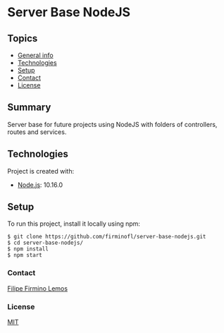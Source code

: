 # Server Base NodeJS
## Topics
+ [General info](#summary)
+ [Technologies](#technologies)
+ [Setup](#setup)
+ [Contact](#contact)
+ [License](#license)

## Summary
Server base for future projects using NodeJS with folders of controllers, routes and services.
	
## Technologies
Project is created with:
* [Node.js](https://nodejs.org/pt-br/): 10.16.0
	
## Setup
To run this project, install it locally using npm:

```
$ git clone https://github.com/firminofl/server-base-nodejs.git
$ cd server-base-nodejs/
$ npm install
$ npm start
```

### Contact
[Filipe Firmino Lemos](mailto:filipefirmino@gec.inatel.br)

### License

[MIT](https://github.com/firminofl/server-base-nodejs/blob/master/LICENSE)
